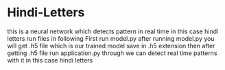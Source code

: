# Hindi-Letters
this is a neural network which detects pattern in real time in this case hindi letters 
run files in following
First run model.py after running model.py you will get .h5 file which is our trained model save in .h5 extension
then after getting .h5 file run application.py through we can detect real time patterns with it in this case hindi letters
